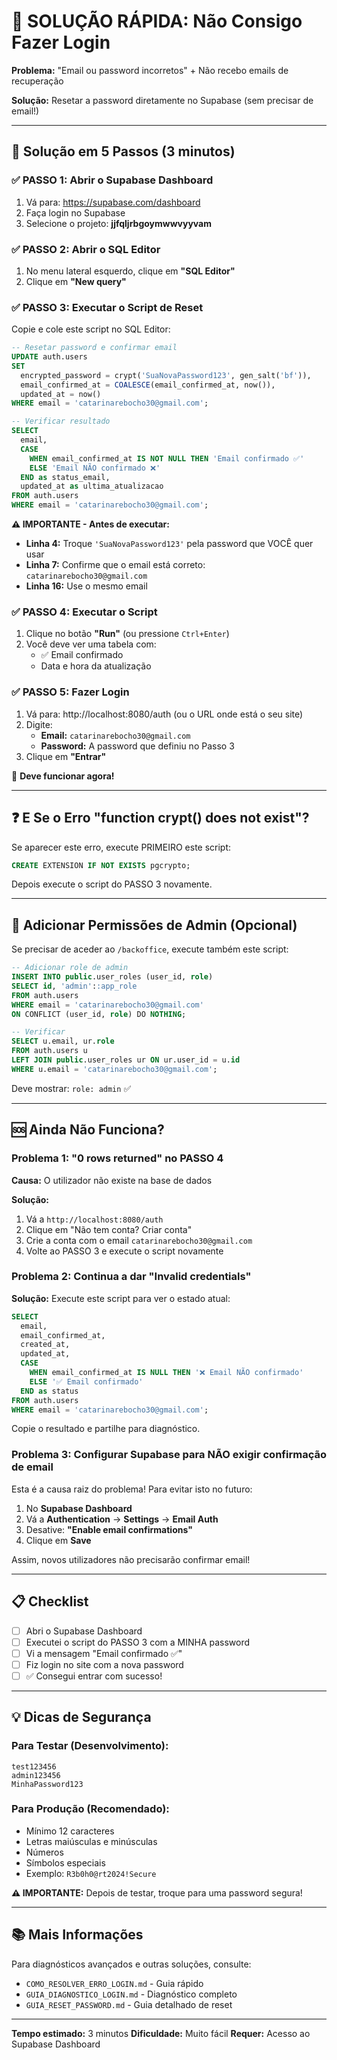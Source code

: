 # 🚨 SOLUÇÃO RÁPIDA: Não Consigo Fazer Login

**Problema:** "Email ou password incorretos" + Não recebo emails de recuperação

**Solução:** Resetar a password diretamente no Supabase (sem precisar de email!)

---

## 🎯 Solução em 5 Passos (3 minutos)

### ✅ PASSO 1: Abrir o Supabase Dashboard

1. Vá para: https://supabase.com/dashboard
2. Faça login no Supabase
3. Selecione o projeto: **jjfqljrbgoymwwvyyvam**

### ✅ PASSO 2: Abrir o SQL Editor

1. No menu lateral esquerdo, clique em **"SQL Editor"**
2. Clique em **"New query"**

### ✅ PASSO 3: Executar o Script de Reset

Copie e cole este script no SQL Editor:

```sql
-- Resetar password e confirmar email
UPDATE auth.users
SET
  encrypted_password = crypt('SuaNovaPassword123', gen_salt('bf')),
  email_confirmed_at = COALESCE(email_confirmed_at, now()),
  updated_at = now()
WHERE email = 'catarinarebocho30@gmail.com';

-- Verificar resultado
SELECT
  email,
  CASE
    WHEN email_confirmed_at IS NOT NULL THEN 'Email confirmado ✅'
    ELSE 'Email NÃO confirmado ❌'
  END as status_email,
  updated_at as ultima_atualizacao
FROM auth.users
WHERE email = 'catarinarebocho30@gmail.com';
```

**⚠️ IMPORTANTE - Antes de executar:**
- **Linha 4:** Troque `'SuaNovaPassword123'` pela password que VOCÊ quer usar
- **Linha 7:** Confirme que o email está correto: `catarinarebocho30@gmail.com`
- **Linha 16:** Use o mesmo email

### ✅ PASSO 4: Executar o Script

1. Clique no botão **"Run"** (ou pressione `Ctrl+Enter`)
2. Você deve ver uma tabela com:
   - ✅ Email confirmado
   - Data e hora da atualização

### ✅ PASSO 5: Fazer Login

1. Vá para: http://localhost:8080/auth (ou o URL onde está o seu site)
2. Digite:
   - **Email:** `catarinarebocho30@gmail.com`
   - **Password:** A password que definiu no Passo 3
3. Clique em **"Entrar"**

🎉 **Deve funcionar agora!**

---

## ❓ E Se o Erro "function crypt() does not exist"?

Se aparecer este erro, execute PRIMEIRO este script:

```sql
CREATE EXTENSION IF NOT EXISTS pgcrypto;
```

Depois execute o script do PASSO 3 novamente.

---

## 🔐 Adicionar Permissões de Admin (Opcional)

Se precisar de aceder ao `/backoffice`, execute também este script:

```sql
-- Adicionar role de admin
INSERT INTO public.user_roles (user_id, role)
SELECT id, 'admin'::app_role
FROM auth.users
WHERE email = 'catarinarebocho30@gmail.com'
ON CONFLICT (user_id, role) DO NOTHING;

-- Verificar
SELECT u.email, ur.role
FROM auth.users u
LEFT JOIN public.user_roles ur ON ur.user_id = u.id
WHERE u.email = 'catarinarebocho30@gmail.com';
```

Deve mostrar: `role: admin` ✅

---

## 🆘 Ainda Não Funciona?

### Problema 1: "0 rows returned" no PASSO 4

**Causa:** O utilizador não existe na base de dados

**Solução:**
1. Vá a `http://localhost:8080/auth`
2. Clique em "Não tem conta? Criar conta"
3. Crie a conta com o email `catarinarebocho30@gmail.com`
4. Volte ao PASSO 3 e execute o script novamente

### Problema 2: Continua a dar "Invalid credentials"

**Solução:** Execute este script para ver o estado atual:

```sql
SELECT
  email,
  email_confirmed_at,
  created_at,
  updated_at,
  CASE
    WHEN email_confirmed_at IS NULL THEN '❌ Email NÃO confirmado'
    ELSE '✅ Email confirmado'
  END as status
FROM auth.users
WHERE email = 'catarinarebocho30@gmail.com';
```

Copie o resultado e partilhe para diagnóstico.

### Problema 3: Configurar Supabase para NÃO exigir confirmação de email

Esta é a causa raiz do problema! Para evitar isto no futuro:

1. No **Supabase Dashboard**
2. Vá a **Authentication** → **Settings** → **Email Auth**
3. Desative: **"Enable email confirmations"**
4. Clique em **Save**

Assim, novos utilizadores não precisarão confirmar email!

---

## 📋 Checklist

- [ ] Abri o Supabase Dashboard
- [ ] Executei o script do PASSO 3 com a MINHA password
- [ ] Vi a mensagem "Email confirmado ✅"
- [ ] Fiz login no site com a nova password
- [ ] ✅ Consegui entrar com sucesso!

---

## 💡 Dicas de Segurança

### Para Testar (Desenvolvimento):
```
test123456
admin123456
MinhaPassword123
```

### Para Produção (Recomendado):
- Mínimo 12 caracteres
- Letras maiúsculas e minúsculas
- Números
- Símbolos especiais
- Exemplo: `R3b0h0@rt2024!Secure`

**⚠️ IMPORTANTE:** Depois de testar, troque para uma password segura!

---

## 📚 Mais Informações

Para diagnósticos avançados e outras soluções, consulte:
- `COMO_RESOLVER_ERRO_LOGIN.md` - Guia rápido
- `GUIA_DIAGNOSTICO_LOGIN.md` - Diagnóstico completo
- `GUIA_RESET_PASSWORD.md` - Guia detalhado de reset

---

**Tempo estimado:** 3 minutos
**Dificuldade:** Muito fácil
**Requer:** Acesso ao Supabase Dashboard

